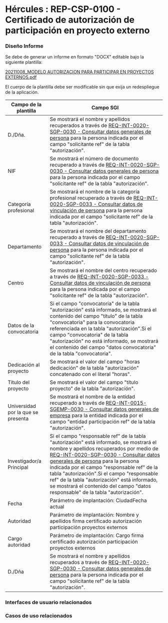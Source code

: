 # Hércules : REP\-CSP\-0100 \- Certificado de autorización de participación en proyecto externo







### Diseño Informe

Se debe de generar un informe en formato "DOCX" editable bajo la siguiente plantilla:

[20211008\_MODELO AUTORIZACION PARA PARTICIPAR EN PROYECTOS EXTERNOS.pdf](/attachments/597853471/597867644.pdf "attachments/597853471/597867644.pdf")

El cuerpo de la plantilla debe ser modificable sin que exija un redespliegue de la aplicación.



| Campo de la plantilla | Campo SGI |
| --- | --- |
| D./Dña. | Se mostrará el nombre y apellidos recuperados a través de [REQ\-INT\-0020\-SGP\-0030 \- Consultar datos generales de persona](/hercules/sgi-sistema-de-gestion-de-investigacion/requisitos-y-analisis-funcional/analisis-funcional-sgi-hercules/gen-aspectos-generales/int-requisitos-de-integracion/req-int-0020-sgp-integracion-con-sistema-de-gestion-de-personas/req-int-0020-sgp-0030-consultar-datos-generales-de-persona.md "/hercules/sgi-sistema-de-gestion-de-investigacion/requisitos-y-analisis-funcional/analisis-funcional-sgi-hercules/gen-aspectos-generales/int-requisitos-de-integracion/req-int-0020-sgp-integracion-con-sistema-de-gestion-de-personas/req-int-0020-sgp-0030-consultar-datos-generales-de-persona.md") para la persona indicada por el campo "solicitante ref" de la tabla "autorización". |
| NIF | Se mostrará el número de documento recuperado a través de [REQ\-INT\-0020\-SGP\-0030 \- Consultar datos generales de persona](/hercules/sgi-sistema-de-gestion-de-investigacion/requisitos-y-analisis-funcional/analisis-funcional-sgi-hercules/gen-aspectos-generales/int-requisitos-de-integracion/req-int-0020-sgp-integracion-con-sistema-de-gestion-de-personas/req-int-0020-sgp-0030-consultar-datos-generales-de-persona.md "/hercules/sgi-sistema-de-gestion-de-investigacion/requisitos-y-analisis-funcional/analisis-funcional-sgi-hercules/gen-aspectos-generales/int-requisitos-de-integracion/req-int-0020-sgp-integracion-con-sistema-de-gestion-de-personas/req-int-0020-sgp-0030-consultar-datos-generales-de-persona.md") para la persona indicada por el campo "solicitante ref" de la tabla "autorización". |
| Categoría profesional | Se mostrará el nombre de la categoría profesional recuperado a través de [REQ\-INT\-0020\-SGP\-0033 \- Consultar datos de vinculación de persona](/hercules/sgi-sistema-de-gestion-de-investigacion/requisitos-y-analisis-funcional/analisis-funcional-sgi-hercules/gen-aspectos-generales/int-requisitos-de-integracion/req-int-0020-sgp-integracion-con-sistema-de-gestion-de-personas/req-int-0020-sgp-0033-consultar-datos-de-vinculacion-de-persona.md "/hercules/sgi-sistema-de-gestion-de-investigacion/requisitos-y-analisis-funcional/analisis-funcional-sgi-hercules/gen-aspectos-generales/int-requisitos-de-integracion/req-int-0020-sgp-integracion-con-sistema-de-gestion-de-personas/req-int-0020-sgp-0033-consultar-datos-de-vinculacion-de-persona.md") para la persona indicada por el campo "solicitante ref" de la tabla "autorización". |
| Departamento | Se mostrará el nombre del departamento recuperado a través de [REQ\-INT\-0020\-SGP\-0033 \- Consultar datos de vinculación de persona](/hercules/sgi-sistema-de-gestion-de-investigacion/requisitos-y-analisis-funcional/analisis-funcional-sgi-hercules/gen-aspectos-generales/int-requisitos-de-integracion/req-int-0020-sgp-integracion-con-sistema-de-gestion-de-personas/req-int-0020-sgp-0033-consultar-datos-de-vinculacion-de-persona.md "/hercules/sgi-sistema-de-gestion-de-investigacion/requisitos-y-analisis-funcional/analisis-funcional-sgi-hercules/gen-aspectos-generales/int-requisitos-de-integracion/req-int-0020-sgp-integracion-con-sistema-de-gestion-de-personas/req-int-0020-sgp-0033-consultar-datos-de-vinculacion-de-persona.md") para la persona indicada por el campo "solicitante ref" de la tabla "autorización". |
| Centro | Se mostrará el nombre del centro recuperado a través de [REQ\-INT\-0020\-SGP\-0033 \- Consultar datos de vinculación de persona](/hercules/sgi-sistema-de-gestion-de-investigacion/requisitos-y-analisis-funcional/analisis-funcional-sgi-hercules/gen-aspectos-generales/int-requisitos-de-integracion/req-int-0020-sgp-integracion-con-sistema-de-gestion-de-personas/req-int-0020-sgp-0033-consultar-datos-de-vinculacion-de-persona.md "/hercules/sgi-sistema-de-gestion-de-investigacion/requisitos-y-analisis-funcional/analisis-funcional-sgi-hercules/gen-aspectos-generales/int-requisitos-de-integracion/req-int-0020-sgp-integracion-con-sistema-de-gestion-de-personas/req-int-0020-sgp-0033-consultar-datos-de-vinculacion-de-persona.md") para la persona indicada por el campo "solicitante ref" de la tabla "autorización". |
| Datos de la convocatoria | Si el campo "convocatoria" de la tabla "autorización" está informado, se mostrará el contenido del campo "título" de la tabla "convocatoria" para la convocatoria referenciada en la tabla "autorización".Si el campo "convocatoria" de la tabla "autorización" no está informado, se mostrará el contenido del campo "datos convocatoria" de la tabla "convocatoria". |
| Dedicación al proyecto | Se mostrará el valor del campo "horas dedicación" de la tabla "autorización" concatenado con el literal "horas". |
| Título del proyecto | Se mostrará el valor del campo "título proyecto" de la tabla "autorización". |
| Universidad por la que se presenta | Se mostrará el nombre de la entidad recuperado a través de [REQ\-INT\-0015\-SGEMP\-0030 \- Consultar datos generales de empresa](/hercules/sgi-sistema-de-gestion-de-investigacion/requisitos-y-analisis-funcional/analisis-funcional-sgi-hercules/gen-aspectos-generales/int-requisitos-de-integracion/req-int-0015-sgemp-integracion-con-sistema-de-gestion-de-empresas/req-int-0015-sgemp-0030-consultar-datos-generales-de-empresa.md "/hercules/sgi-sistema-de-gestion-de-investigacion/requisitos-y-analisis-funcional/analisis-funcional-sgi-hercules/gen-aspectos-generales/int-requisitos-de-integracion/req-int-0015-sgemp-integracion-con-sistema-de-gestion-de-empresas/req-int-0015-sgemp-0030-consultar-datos-generales-de-empresa.md") para la entidad indicada por el campo "entidad participación ref" de la tabla "autorización". |
| Investigador/a Principal | Si el campo "responsable ref" de la tabla "autorización" está informado, se mostrará el nombre y apellidos recuperados por medio de [REQ\-INT\-0020\-SGP\-0030 \- Consultar datos generales de persona](/hercules/sgi-sistema-de-gestion-de-investigacion/requisitos-y-analisis-funcional/analisis-funcional-sgi-hercules/gen-aspectos-generales/int-requisitos-de-integracion/req-int-0020-sgp-integracion-con-sistema-de-gestion-de-personas/req-int-0020-sgp-0030-consultar-datos-generales-de-persona.md "/hercules/sgi-sistema-de-gestion-de-investigacion/requisitos-y-analisis-funcional/analisis-funcional-sgi-hercules/gen-aspectos-generales/int-requisitos-de-integracion/req-int-0020-sgp-integracion-con-sistema-de-gestion-de-personas/req-int-0020-sgp-0030-consultar-datos-generales-de-persona.md") para la persona indicada por el campo "responsable ref" de la tabla "autorización".Si el campo "responsable ref" de la tabla "autorización" está informado, se mostrará el contenido del campo "datos responsable" de la tabla "autorización". |
| Fecha | Parámetro de implantación: CiudadFecha actual |
| Autoridad | Parámetro de implantación: Nombre y apellidos firma certificado autorización participación proyectos externos |
| Cargo autoridad | Parámetro de implantación: Cargo firma certificado autorización participación proyectos externos |
| D./Dña | Se mostrará el nombre y apellidos recuperados a través de [REQ\-INT\-0020\-SGP\-0030 \- Consultar datos generales de persona](/hercules/sgi-sistema-de-gestion-de-investigacion/requisitos-y-analisis-funcional/analisis-funcional-sgi-hercules/gen-aspectos-generales/int-requisitos-de-integracion/req-int-0020-sgp-integracion-con-sistema-de-gestion-de-personas/req-int-0020-sgp-0030-consultar-datos-generales-de-persona.md "/hercules/sgi-sistema-de-gestion-de-investigacion/requisitos-y-analisis-funcional/analisis-funcional-sgi-hercules/gen-aspectos-generales/int-requisitos-de-integracion/req-int-0020-sgp-integracion-con-sistema-de-gestion-de-personas/req-int-0020-sgp-0030-consultar-datos-generales-de-persona.md") para la persona indicada por el campo "solicitante ref" de la tabla "autorización". |

  
  


  








### Interfaces de usuario relacionados







### Casos de uso relacionados



  














